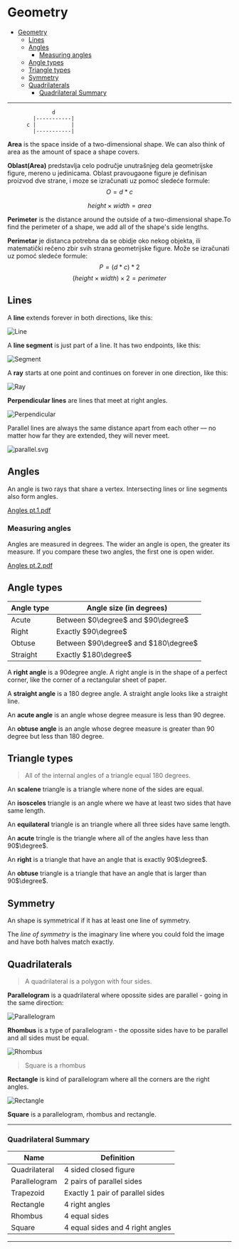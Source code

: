 # Geometry

- [Geometry](#geometry)
	- [Lines](#lines)
	- [Angles](#angles)
		- [Measuring angles](#measuring-angles)
	- [Angle types](#angle-types)
	- [Triangle types](#triangle-types)
	- [Symmetry](#symmetry)
	- [Quadrilaterals](#quadrilaterals)
		- [Quadrilateral Summary](#quadrilateral-summary)

---

```
              d
        |-----------|
      c |           |
        |-----------|
```

**Area** is the space inside of a two-dimensional shape. We can also think of area as the amount of space a shape covers.

**Oblast(Area)** predstavlja celo područje unutrašnjeg dela geometrijske figure, mereno u jedinicama. Oblast pravougaone figure je definisan proizvod dve strane, i moze se izračunati uz pomoć sledeće formule:
$$O = d * c$$

$$ height \times width = area $$

**Perimeter** is the distance around the outside of a two-dimensional shape.To find the perimeter of a shape, we add all of the shape's side lengths.

**Perimetar** je distanca potrebna da se obidje oko nekog objekta, ili matematički rečeno zbir svih strana geometrijske figure. Može se izračunati uz pomoć sledeće formule:
$$P = (d * c) * 2$$
$$ (height \times width) \times 2 = perimeter $$

## Lines

A **line** extends forever in both directions, like this:

![Line](https://cdn.kastatic.org/ka-perseus-graphie/5fade265560eb6d89d57fb526850e0652b812127.png)

A **line segment** is just part of a line. It has two endpoints, like this:

![Segment](https://cdn.kastatic.org/ka-perseus-graphie/a26f5a5d1677c840eb556ced719307a3de52c26f.png)

A **ray** starts at one point and continues on forever in one direction, like this:

![Ray](https://cdn.kastatic.org/ka-perseus-graphie/5578ab3d6a0f66440403ed77729d93697631d889.png)

**Perpendicular lines** are lines that meet at right angles.

![Perpendicular](https://www.mathsisfun.com/geometry/images/perpendicular.svg)

Parallel lines are always the same distance apart from each other — no matter how far they are extended, they will never meet.

![parallel.svg](https://www.mathsisfun.com/geometry/images/parallel.svg)

## Angles

An angle is two rays that share a vertex. Intersecting lines or line segments also form angles.

[Angles pt.1.pdf](:storage/59987413-57e5-4048-b6ec-b2554f34c79f/d53bbd69.pdf)

### Measuring angles

Angles are measured in degrees.
The wider an angle is open, the greater its measure. If you compare these two angles, the first one is open wider.

[Angles pt.2.pdf](:storage/59987413-57e5-4048-b6ec-b2554f34c79f/4a20ea1c.pdf)

## Angle types

| Angle type | Angle size (in degrees)              |
| ---------- | ------------------------------------ |
| Acute      | Between $0\degree$ and $90\degree$   |
| Right      | Exactly $90\degree$                  |
| Obtuse     | Between $90\degree$ and $180\degree$ |
| Straight   | Exactly $180\degree$                 |

A **right angle** is a 90degree angle. A right angle is in the shape of a perfect corner, like the corner of a rectangular sheet of paper.

A **straight angle** is a 180 degree angle. A straight angle looks like a straight line.

An **acute angle** is an angle whose degree measure is less than 90 degree.

An **obtuse angle** is an angle whose degree measure is greater than 90 degree but less than 180 degree.

## Triangle types

> All of the internal angles of a triangle equal 180 degrees.

An **scalene** triangle is a triangle where none of the sides are equal.

An **isosceles** triangle is an angle where we have at least two sides that have same length.

An **equilateral** triangle is an triangle where all three sides have same length.

An **acute** tringle is the triangle where all of the angles have less than 90$\degree$.

An **right** is a triangle that have an angle that is exactly 90$\degree$.

An **obtuse** triangle is a triangle that have an angle that is larger than 90$\degree$.

## Symmetry

An shape is symmetrical if it has at least one line of symmetry.

The _line of symmetry_ is the imaginary line where you could fold the image and have both halves match exactly.

## Quadrilaterals

> A quadrilateral is a polygon with four sides.

**Parallelogram** is a quadrilateral where opossite sides are parallel - going in the same direction:

![Parallelogram](https://proxy.duckduckgo.com/iu/?u=https%3A%2F%2Fupload.wikimedia.org%2Fwikipedia%2Fcommons%2Fthumb%2F2%2F27%2FParallelogram_area_animated.gif%2F180px-Parallelogram_area_animated.gif&f=1)

**Rhombus** is a type of parallelogram - the opossite sides have to be parallel and all sides must be equal.

![Rhombus](https://proxy.duckduckgo.com/iu/?u=http%3A%2F%2Fwww.k6-geometric-shapes.com%2Fimages%2Fxquadrilateral-rhombus.jpg.pagespeed.ic.rP3WnWrXGM.jpg&f=1)

> Square is a rhombus

**Rectangle** is kind of parallelogram where all the corners are the right angles.

![Rectangle](https://proxy.duckduckgo.com/iu/?u=https%3A%2F%2Fimage.tutorvista.com%2Fcms%2Fimages%2F38%2Fdiagonal-of-a-rectangle-example.JPG&f=1)

**Square** is a parallelogram, rhombus and rectangle.

---

### Quadrilateral Summary

| Name          | Definition                       |
| ------------- | -------------------------------- |
| Quadrilateral | 4 sided closed figure            |
| Parallelogram | 2 pairs of parallel sides        |
| Trapezoid     | Exactly 1 pair of parallel sides |
| Rectangle     | 4 right angles                   |
| Rhombus       | 4 equal sides                    |
| Square        | 4 equal sides and 4 right angles |

---
